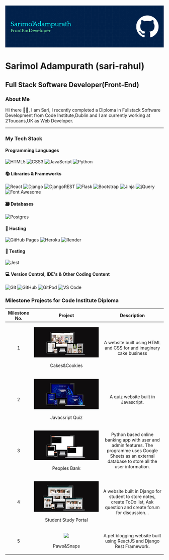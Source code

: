![Header](https://github.com/sari-rahul/sari-rahul/blob/main/github-header-image%20(6).png)

# Sarimol Adampurath (sari-rahul)

## Full Stack Software Developer(Front-End)

### About Me
Hi there 👋🏻, I am Sari, I recently completed a Diploma in Fullstack Software Development from Code Institute,Dublin and I am currently working at 2Toucans,UK as Web Developer.


---
### My Tech Stack

#### Programming Languages

![HTML5](https://img.shields.io/badge/HTML5-E34F26?style=for-the-badge&logo=html5&logoColor=white)
![CSS3](https://img.shields.io/badge/CSS3-1572B6?style=for-the-badge&logo=css3&logoColor=white)
![JavaScript](https://img.shields.io/badge/JavaScript-323330?style=for-the-badge&logo=javascript&logoColor=F7DF1E)
![Python](https://img.shields.io/badge/python-3670A0?style=for-the-badge&logo=python&logoColor=ffdd54)

#### 📚 Libraries & Frameworks
![React](https://img.shields.io/badge/react-%2320232a.svg?style=for-the-badge&logo=react&logoColor=%2361DAFB)
![Django](https://img.shields.io/badge/django-%23092E20.svg?style=for-the-badge&logo=django&logoColor=white)
![DjangoREST](https://img.shields.io/badge/DJANGO-REST-ff1709?style=for-the-badge&logo=django&logoColor=white&color=ff1709&labelColor=gray)
![Flask](https://img.shields.io/badge/flask-%23000.svg?style=for-the-badge&logo=flask&logoColor=white)
![Bootstrap](https://img.shields.io/badge/Bootstrap-563D7C?style=for-the-badge&logo=bootstrap&logoColor=white)
![Jinja](https://img.shields.io/badge/Jinja%20-%23000000.svg?&style=for-the-badge&logo=Jinja&logoColor=B41717)
![jQuery](https://img.shields.io/badge/jQuery-0769AD?style=for-the-badge&logo=jquery&logoColor=white)
![Font Awesome](https://img.shields.io/badge/Font%20Awesome%20-%23339AF0.svg?&style=for-the-badge&logo=Font%20Awesome&logoColor=FFFFFF)

#### 🗃 Databases

![Postgres](https://img.shields.io/badge/postgres-%23316192.svg?style=for-the-badge&logo=postgresql&logoColor=white)


#### 🏡 Hosting

![GitHub Pages](https://img.shields.io/static/v1?style=for-the-badge&message=GitHub+Pages&color=222222&logo=GitHub+Pages&logoColor=FFFFFF&label=)
![Heroku](https://img.shields.io/badge/heroku-%23430098.svg?style=for-the-badge&logo=heroku&logoColor=white) 
![Render](https://img.shields.io/badge/Render-%46E3B7.svg?style=for-the-badge&logo=render&logoColor=white)


#### 🧪 Testing

![Jest](https://img.shields.io/badge/-jest-%23C21325?style=for-the-badge&logo=jest&logoColor=white)

#### 💻 Version Control, IDE's & Other Coding Content

![Git](https://img.shields.io/badge/GIT-E44C30?style=for-the-badge&logo=git&logoColor=white)
![GitHub](https://img.shields.io/badge/GitHub-100000?style=for-the-badge&logo=github&logoColor=white)
![GitPod](https://img.shields.io/badge/Gitpod-000000?style=for-the-badge&logo=gitpod&logoColor=#FFAE33)
![VS Code](https://img.shields.io/badge/Visual_Studio_Code-0078D4?style=for-the-badge&logo=visual%20studio%20code&logoColor=white)

### Milestone Projects for Code Institute Diploma

| Milestone No. |   Project  |  Description |
| :-----------: | :--------: | :----------: |
|       1       |<p><a href="https://sari-rahul.github.io/cakes-and-cookies/"><img src="https://github.com/sari-rahul/cakes-and-cookies/blob/main/assets/images/amiresponsive.png"></a></p><p>Cakes&Cookies</p>| A website built using HTML and CSS for and imaginary cake business|
|       2       |<p><a href="https://sari-rahul.github.io/online-quize/"><img src="https://github.com/sari-rahul/online-quize/blob/main/assets/images/amiresponsivequiz.png"></a></p><p>Javacsript Quiz</p>| A quiz website built in Javascript. |
|       3       |<p><a href="https://peoples-bank-2e284f64d1c0.herokuapp.com/"><img src="https://github.com/sari-rahul/Peoples-Bank/blob/main/assets/amiresponsive.png"></a></p><p>Peoples Bank</p>| Python based online banking app with user and admin features. The programme uses Google Sheets as an external database to store all the user information. |
|       4       |<p><a href="https://studen-study-portal-1.onrender.com/"><img src="https://github.com/sari-rahul/Studen-Study-Portal/blob/main/static/images/readme_images/amiresponsive.png"></a></p><p>Student Study Portal</p>| A website built in Django for student to store notes, create ToDo list, Ask question and create forum for discussion. . |
|       5       |<p><a href="https://pawfect-pics-87d81c100ee5.herokuapp.com/"><img src="https://github.com/sari-rahul/Paws-and-Snaps/blob/main/docs/readme/pawsandsnapsmockup.png"></a></p><p>Paws&Snaps</p>| A pet blogging website built using ReactJS and Django Rest Framework. |


<!---
sari-rahul/sari-rahul is a ✨ special ✨ repository because its `README.md` (this file) appears on your GitHub profile.
You can click the Preview link to take a look at your changes.
--->
